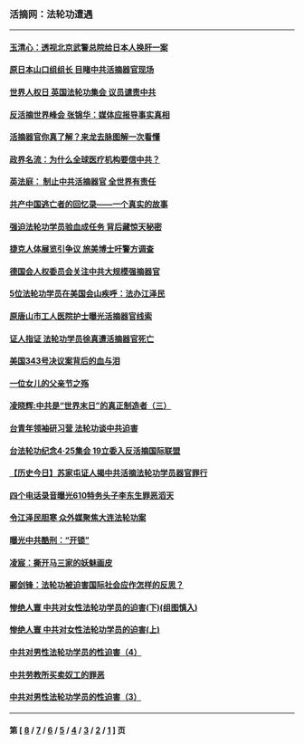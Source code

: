 ### 活摘网：法轮功遭遇
---
#### [玉清心：透视北京武警总院给日本人换肝一案](../../pages/nf5881/n13771978.md?07180430) 
#### [原日本山口组组长 目睹中共活摘器官现场](../../pages/nf5881/n13767360.md?07180430) 
#### [世界人权日 英国法轮功集会 议员谴责中共](../../pages/nf5881/n13431763.md?07180430) 
#### [反活摘世界峰会 张锦华：媒体应报导事实真相](../../pages/nf5881/n13278502.md?07180430) 
#### [活摘器官你真了解？来龙去脉图解一次看懂](../../pages/nf5881/n13013820.md?07180430) 
#### [政界名流：为什么全球医疗机构要信中共？](../../pages/nf5881/n11945479.md?07180430) 
#### [英法庭： 制止中共活摘器官 全世界有责任](../../pages/nf5881/n11330691.md?07180430) 
#### [共产中国逃亡者的回忆录——一个真实的故事](../../pages/nf5881/n10918649.md?07180430) 
#### [强迫法轮功学员验血成任务 背后藏惊天秘密](../../pages/nf5881/n4252384.md?07180430) 
#### [捷克人体展览引争议 旅美博士吁警方调查](../../pages/nf5881/n9429187.md?07180430) 
#### [德国会人权委员会关注中共大规模强摘器官](../../pages/nf5881/n8418950.md?07180430) 
#### [5位法轮功学员在美国会山疾呼：法办江泽民](../../pages/nf5881/n8101519.md?07180430) 
#### [原唐山市工人医院护士曝光活摘器官线索](../../pages/nf5881/n8076384.md?07180430) 
#### [证人指证 法轮功学员徐真遭活摘器官死亡](../../pages/nf5881/n8042467.md?07180430) 
#### [美国343号决议案背后的血与泪](../../pages/nf5881/n8020684.md?07180430) 
#### [一位女儿的父亲节之殇](../../pages/nf5881/n8014122.md?07180430) 
#### [凌晓辉:中共是“世界末日”的真正制造者（三）](../../pages/nf5881/n4210333.md?07180430) 
#### [台青年领袖研习营 法轮功谈中共迫害](../../pages/nf5881/n4141857.md?07180430) 
#### [台法轮功纪念4‧25集会 19立委入反活摘国际联盟](../../pages/nf5881/n4141821.md?07180430) 
#### [【历史今日】苏家屯证人揭中共活摘法轮功学员器官罪行](../../pages/nf5881/n4135912.md?07180430) 
#### [四个电话录音曝光610特务头子李东生罪恶滔天](../../pages/nf5881/n4040060.md?07180430) 
#### [令江泽民胆寒 众外媒聚焦大连法轮功案](../../pages/nf5881/n3932671.md?07180430) 
#### [曝光中共酷刑：“开锁”](../../pages/nf5881/n3889373.md?07180430) 
#### [凌宸：撕开马三家的妖魅画皮](../../pages/nf5881/n3849369.md?07180430) 
#### [郦剑锋：法轮功被迫害国际社会应作怎样的反思？](../../pages/nf5881/n3824560.md?07180430) 
#### [惨绝人寰 中共对女性法轮功学员的迫害(下)(组图慎入)](../../pages/nf5881/n3816285.md?07180430) 
#### [惨绝人寰 中共对女性法轮功学员的迫害(上)](../../pages/nf5881/n3815374.md?07180430) 
#### [中共对男性法轮功学员的性迫害（4）](../../pages/nf5881/n3769144.md?07180430) 
#### [中共劳教所买卖奴工的罪恶](../../pages/nf5881/n3769378.md?07180430) 
#### [中共对男性法轮功学员的性迫害（3）](../../pages/nf5881/n3768231.md?07180430) 

---
#### 第 [ [8](./8.md?07180430) / [7](./7.md?07180430) / [6](./6.md?07180430) / [5](./5.md?07180430) / [4](./4.md?07180430) / [3](./3.md?07180430) / [2](./2.md?07180430) / [1](./1.md?07180430) ] 页

